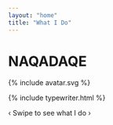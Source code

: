```yaml
---
layout: "home"
title: "What I Do"
---
```



# NAQADAQE

{% include avatar.svg %}

{% include typewriter.html %}

&#8249; Swipe to see what I do &#8250;

